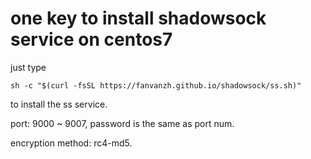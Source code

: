 # one key to install shadowsock service on centos7

just type 
```
sh -c "$(curl -fsSL https://fanvanzh.github.io/shadowsock/ss.sh)"
```
to install the ss service.

port: 9000 ~ 9007, password is the same as port num.

encryption method: rc4-md5.
